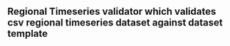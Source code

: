 ## Regional Timeseries validator which validates csv regional timeseries dataset against dataset template
